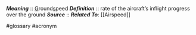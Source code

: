 ***Meaning*** :: <u>G</u>round<u>s</u>peed
***Definition***    :: rate of the aircraft’s inflight progress over
the ground
***Source***         :: 
***Related To***: [[Airspeed]]

#glossary #acronym